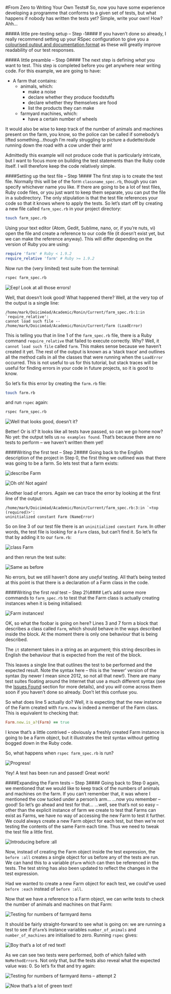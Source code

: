 #From Zero to Writing Your Own Tests#
So, now you have some experience developing a programme that conforms to a given set of tests, but what happens if nobody has written the tests yet? Simple, write your own! How? Ahh…

####A little pre-testing setup – Step ‐1####
If you haven’t done so already, I really recommend setting up your RSpec configuration to give you a [colourised output and documentation format](./more_info.md) as these will greatly improve readability of our test responses.

####A little preamble – Step 0####
The next step is defining _what_ you want to test. This step is completed before you get anywhere near writing code. For this example, we are going to have:
- A farm that contains:
  - animals, which:
    - make a noise
    - declare whether they produce foodstuffs
    - declare whether they themselves are food
    - list the products they can make
  - farmyard machines, which:
    - have a certain number of wheels

It would also be wise to keep track of the number of animals and machines present on the farm, you know, so the police can be called if somebody’s lifted something…though I’m really struggling to picture a dudette/dude running down the road with a cow under their arm!

Admittedly this example will not produce code that is particularly intricate, but I want to focus more on building the test statements than the Ruby code itself. I will therefore keep the code relatively simple.

####Setting up the test file – Step 1####
The first step is to create the test file. Normally this will be of the form `classname_spec.rb`, though you can specify whichever name you like. If there are going to be a lot of test files, Ruby code files, or you just want to keep them separate, you can put the file in a subdirectory. The only stipulation is that the test file references your code so that it knows where to apply the tests. So let’s start off by creating a new file called `farm_spec.rb` in your project directory:

```bash
touch farm_spec.rb
```

Using your text editor (Atom, Gedit, Sublime, nano, or, if you’re nuts, vi) open the file and create a reference to our code file (it doesn’t exist yet, but we can make the reference anyway). This will differ depending on the version of Ruby you are using:

```ruby
require 'farm' # Ruby < 1.9.2
require_relative 'farm' # Ruby >= 1.9.2
```

Now run the (very limited) test suite from the terminal:

```bash
rspec farm_spec.rb
```

![Eep! Look at all those errors!](./screenies/require-relative.png "Eep! Look at all those errors!")

Well, that doesn’t look good! What happened there? Well, at the very top of the output is a single line:

```
/home/mark/Doiciméad/Academic/Ronin/Current/farm_spec.rb:1:in `require_relative':
cannot load such file -- /home/mark/Doiciméad/Academic/Ronin/Current/farm (LoadError)
```

This is telling you that in line 1 of the `farm_spec.rb` file, there is a Ruby command `require_relative` that failed to execute correctly. Why? Well, it `cannot load such file` called `farm`. This makes sense because we haven’t created it yet. The rest of the output is known as a ‘stack trace’ and outlines all the method calls in all the classes that were running when the `LoadError` occurred. This is not useful to us for this tutorial, but stack traces will be useful for finding errors in your code in future projects, so it is good to know.

So let’s fix this error by creating the `farm.rb` file:

```bash
touch farm.rb
```

and run `rspec` again:

```bash
rspec farm_spec.rb
```

![Well that looks good, doesn’t it?](./screenies/no-examples.png "Well that looks good, doesn’t it?")

Better! Or is it? It looks like all tests have passed, so can we go home now? No yet: the output tells us `no examples found`. That’s because there are no tests to perform – we haven’t written them yet!

####Writing the first test – Step 2####
Going back to the English description of the project in Step 0, the first thing we outlined was that there was going to be a farm. So lets test that a farm exists:

![describe Farm](./screenies/describe-farm.png "describe Farm")

![Oh oh! Not again!](./screenies/describe-farm-output.png "Oh oh! Not again!")

Another load of errors. Again we can trace the error by looking at the first line of the output:
```
/home/mark/Doiciméad/Academic/Ronin/Current/farm_spec.rb:3:in `<top (required)>':
uninitialized constant Farm (NameError)
```
So on line 3 of our test file there is an `uninitialized constant Farm`. In other words, the test file is looking for a `Farm` class, but can’t find it. So let’s fix that by adding it to our `farm.rb`:

![class Farm](./screenies/class-farm.png "class Farm")

and then rerun the test suite:

![Same as before](./screenies/class-farm-output.png "Same as before")

No errors, but we still haven’t done any _useful_ testing. All that’s being tested at this point is that there is a declaration of a Farm class in the code.

####Writing the first _real_ test – Step 2½####
Let’s add some more commands to `farm_spec.rb` to test that the Farm class is actually creating instances when it is being initialised:

![Farm instances!](./screenies/farm-instances.png "Farm instances!")

OK, so what the foobar is going on here? Lines 3 and 7 form a block that describes a class called `Farm`, which should behave in the ways described inside the block. At the moment there is only one behaviour that is being described.

The `it` statement takes in a string as an argument; this string describes in English the behaviour that is expected from the rest of the block.

This leaves a single line that outlines the test to be performed and the expected result. Note the syntax here – this is the ‘newer’ version of the syntax (by newer I mean since 2012, so not all that new!). There are many test suites floating around the Internet that use a much different syntax (see the [Issues Found](./other_issues.md) section for more details), and you _will_ come across them soon if you haven’t done so already. Don’t let this confuse you.

So what does line 5 actually do? Well, it is expecting that the new instance of the Farm created with `Farm.new` is indeed a member of the Farm class. This is equivalent to checking that:

```ruby
Farm.new.is_a?(Farm) == true
```

I know that’s a little contrived – obviously a freshly created Farm instance is going to be a Farm object, but it illustrates the test syntax without getting bogged down in the Ruby code.

So, what happens when `rspec farm_spec.rb` is run?

![Progress!](./screenies/farm-instances-output.png "Progress!")

Yey! A test has been run and passed! Great work!

####Expanding the Farm tests – Step 3####
Going back to Step 0 again, we mentioned that we would like to keep track of the numbers of animals and machines on the farm. If you can’t remember that, it was where I mentioned the cow tucked under a person’s arm…
…now you remember – good! So let’s go ahead and test for that…
…well, see that’s not so easy – other than the explicit instance of farm we create to test that Farms can exist as Farms, we have no way of accessing the new Farm to test it further. We could always create a new Farm object for each test, but then we’re not testing the contents of the same Farm each time. Thus we need to tweak the test file a little first.

![Introducing before :all](./screenies/before-all.png "Introducing before :all")

Now, instead of creating the Farm object inside the test expression, the `before :all` creates a single object for us before any of the tests are run. We can hand this to a variable `@farm` which can then be referenced in the tests. The test string has also been updated to reflect the changes in the test expression.

Had we wanted to create a new Farm object for each test, we could’ve used `before :each` instead of `before :all`.

Now that we have a reference to a Farm object, we can write tests to check the number of animals and machines on that Farm:

![Testing for numbers of farmyard items](./screenies/farm-numbers-failed.png "Testing for numbers of farmyard items")

It should be fairly straight-forward to see what is going on: we are running a test to see if `@farm`’s instance variables `number_of_animals` and `number_of_machines` are initialised to zero. Running `rspec` gives:

![Boy that’s a lot of red text!](./screenies/farm-numbers-failed-output.png "Boy that’s a lot of red text!")

As we can see two tests were performed, both of which failed with `NoMethodError`s. Not only that, but the tests also reveal what the expected value was: 0. So let’s fix that and try again:

![Testing for numbers of farmyard items – attempt 2](./screenies/farm-numbers-passed.png "Testing for numbers of farmyard items – attempt 2")

![Now that’s a lot of green text!](./screenies/farm-numbers-passed-output.png "Now that’s a lot of green text!")
